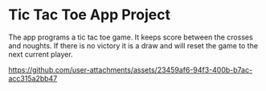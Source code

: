 # Tic Tac Toe App Project 
The app programs a tic tac toe game. It keeps score between the crosses and noughts. If there is no victory it is a draw and will reset the game to the next current player.




https://github.com/user-attachments/assets/23459af6-94f3-400b-b7ac-acc315a2bb47



